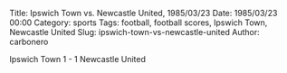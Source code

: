 Title: Ipswich Town vs. Newcastle United, 1985/03/23
Date: 1985/03/23 00:00
Category: sports
Tags: football, football scores, Ipswich Town, Newcastle United
Slug: ipswich-town-vs-newcastle-united
Author: carbonero


Ipswich Town 1 - 1 Newcastle United
